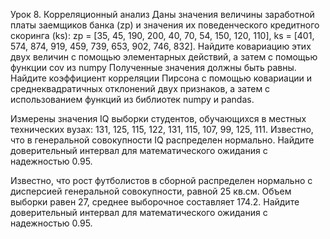 Урок 8. Корреляционный анализ
Даны значения величины заработной платы заемщиков банка (zp) и значения их поведенческого кредитного скоринга (ks): zp = [35, 45, 190, 200, 40, 70, 54, 150, 120, 110], ks = [401, 574, 874, 919, 459, 739, 653, 902, 746, 832]. Найдите ковариацию этих двух величин с помощью элементарных действий, а затем с помощью функции cov из numpy Полученные значения должны быть равны. Найдите коэффициент корреляции Пирсона с помощью ковариации и среднеквадратичных отклонений двух признаков, а затем с использованием функций из библиотек numpy и pandas.

Измерены значения IQ выборки студентов, обучающихся в местных технических вузах: 131, 125, 115, 122, 131, 115, 107, 99, 125, 111. Известно, что в генеральной совокупности IQ распределен нормально. Найдите доверительный интервал для математического ожидания с надежностью 0.95.

Известно, что рост футболистов в сборной распределен нормально с дисперсией генеральной совокупности, равной 25 кв.см. Объем выборки равен 27, среднее выборочное составляет 174.2. Найдите доверительный интервал для математического ожидания с надежностью 0.95.